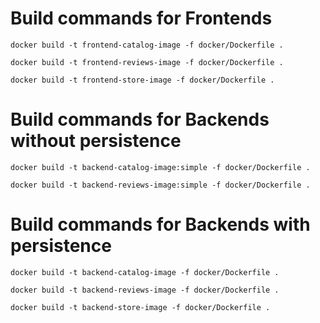 # Build commands for Frontends
 
```
docker build -t frontend-catalog-image -f docker/Dockerfile .
```

```
docker build -t frontend-reviews-image -f docker/Dockerfile .
```

```
docker build -t frontend-store-image -f docker/Dockerfile .
```

# Build commands for Backends without persistence

```
docker build -t backend-catalog-image:simple -f docker/Dockerfile .
```

```
docker build -t backend-reviews-image:simple -f docker/Dockerfile .
```


# Build commands for Backends with persistence

```
docker build -t backend-catalog-image -f docker/Dockerfile .
```
```
docker build -t backend-reviews-image -f docker/Dockerfile .
```
```
docker build -t backend-store-image -f docker/Dockerfile .
```